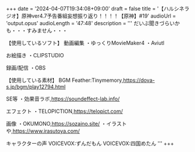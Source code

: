 +++
date = '2024-04-07T19:34:08+09:00'
draft = false
title = '【ハルシネラジオ】原神ver4.7予告番組妄想振り返り！！！！【原神】#19'
audioUrl = 'output.opus'
audioLength = '47:48'
description = '''
だいぶ聞きづらいかも・・・すみません・・・

【使用しているソフト】
動画編集
・ゆっくりMovieMaker4
・Aviutl

お絵描き
・CLIPSTUDIO

録画/配信
・OBS

【使用している素材】
BGM
Feather:Tinymemory,https://dova-s.jp/bgm/play12794.html

SE等
・効果音ラボ,https://soundeffect-lab.info/

エフェクト
・TELOPICTION,https://telopict.com/

画像
・OKUMONO,https://sozaino.site/
・イラストや,https://www.irasutoya.com/

キャラクターの声
VOICEVOX:ずんだもん
VOICEVOX:四国めたん
'''
+++


